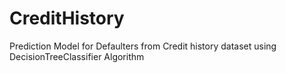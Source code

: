 # CreditHistory
Prediction Model for Defaulters from Credit history dataset using DecisionTreeClassifier Algorithm
